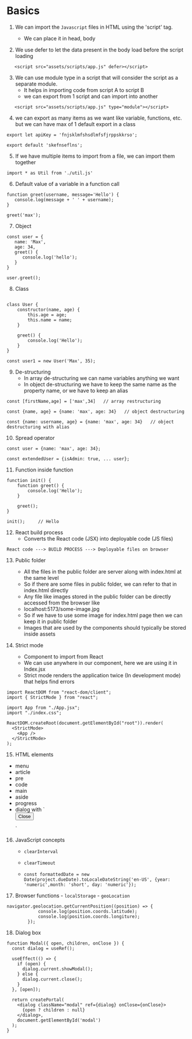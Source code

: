 # Basics

1. We can import the `Javascript` files in HTML using the 'script' tag.

   - We can place it in head, body

2. We use defer to let the data present in the body load before the script loading

```
   <script src="assets/scripts/app.js" defer></script>
```

3. We can use module type in a script that will consider the script as a separate module.
   - It helps in importing code from script A to script B
   - we can export from 1 script and can import into another

```
   <script src="assets/scripts/app.js" type="module"></script>
```

4. we can export as many items as we want like variable, functions, etc. but we can have max of 1 default export in a class

```
export let apiKey = 'fnjsklmfshsdlmfsfjrppskkrso';

export default 'skefnseflns';
```

5. If we have multiple items to import from a file, we can import them together

```
import * as Util from './util.js'
```

6. Default value of a variable in a function call

```
function greet(username, message='Hello') {
   console.log(message + ' ' + username);
}

greet('max');
```

7. Object

```
const user = {
   name: 'Max',
   age: 34,
   greet() {
      console.log('hello');
   }
}

user.greet();
```

8. Class

```

class User {
    constructor(name, age) {
        this.age = age;
        this.name = name;
    }

    greet() {
        console.log('Hello');
    }
}

const user1 = new User('Max', 35);
```

9. De-structuring
   - In array de-structuring we can name variables anything we want
   - In object de-structuring we have to keep the same name as the property name, or we have to keep an alias

```
const [firstName,age] = ['max',34]   // array restructuring

const {name, age} = {name: 'max', age: 34}   // object destructuring

const {name: username, age} = {name: 'max', age: 34}   // object destructuring with alias
```

10. Spread operator

```
const user = {name: 'max', age: 34};

const extendedUser = {isAdmin: true, ... user};

```

11. Function inside function

```
function init() {
    function greet() {
        console.log('Hello');
    }

    greet();
}

init();     // Hello
```

12. React build process
    - Converts the React code (JSX) into deployable code (JS files)

```
React code ---> BUILD PROCESS ---> Deployable files on browser

```

13. Public folder

    - All the files in the public folder are server along with index.html at the same level
    - So if there are some files in public folder, we can refer to that in index.html directly
    - Any file like images stored in the public folder can be directly accessed from the browser like
    - localhost:5173/some-image.jpg
    - So if we have to use some image for index.html page then we can keep it in public folder
    - Images that are used by the components should typically be stored inside assets

14. Strict mode
    - Component to import from React
    - We can use anywhere in our component, here we are using it in Index.jsx
    - Strict mode renders the application twice (In development mode) that helps find errors

```
import ReactDOM from "react-dom/client";
import { StrictMode } from "react";

import App from "./App.jsx";
import "./index.css";

ReactDOM.createRoot(document.getElementById("root")).render(
  <StrictMode>
    <App />
  </StrictMode>
);

```

15. HTML elements

- menu
- article
- pre
- code
- main
- aside
- progress
- dialog with `<form method="dialog">
  <button>Close</button>
   </form>`

16. JavaScript concepts
    - `clearInterval`

    - `clearTimeout`

    -   `const formattedDate = new Date(project.dueDate).toLocaleDateString('en-US', {year: 'numeric',month: 'short', day: 'numeric'});`

17.  Browser functions
    - `localStorage`
    - `geoLocation`

```
navigator.geolocation.getCurrentPosition((position) => {
            console.log(position.coords.latitude);
            console.log(position.coords.longiture);
        });
```


18. Dialog box

```
function Modal({ open, children, onClose }) {
  const dialog = useRef();

  useEffect(() => {
    if (open) {
      dialog.current.showModal();
    } else {
      dialog.current.close();
    }
  }, [open]);

  return createPortal(
    <dialog className="modal" ref={dialog} onClose={onClose}>
      {open ? children : null}
    </dialog>,
    document.getElementById('modal')
  );
}
```